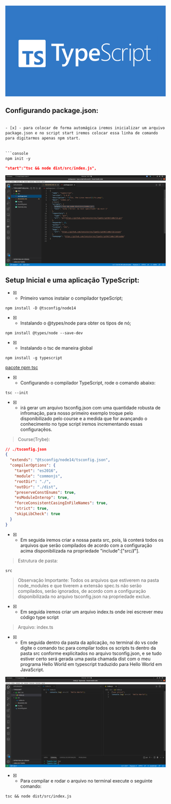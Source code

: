 ![Tux, the Linux mascot](/ts.png)

## Configurando package.json:
```

- [x] - para colocar de forma automágica iremos inicializar um arquivo package.json e no script start iremos colocar essa linha de comando para digitarmos apenas npm start.


```console 
npm init -y
```

```json
"start":"tsc && node dist/src/index.js",
```

![package.json](/package.png  )

## Setup Inicial e uma aplicação TypeScript:

- [x] - Primeiro vamos instalar o compilador typeScript;

```console
npm install -D @tsconfig/node14
```

- [x] - Instalando o @types/node para obter os tipos de nó;

```console
npm install @types/node --save-dev
```

- [x] - Instalando o tsc de maneira global 

```console
npm install -g typescript
```

[pacote npm tsc ](https://www.npmjs.com/package/typescript)

- [x] - Configurando o compilador TypeScript, rode o comando abaixo:

```console 
tsc --init 
```


- [x] - irá gerar um arquivo tsconfig.json com uma quantidade robusta de infromação, para nosso primeiro exemplo troque pelo disponibilizado pelo course e a medida que for avançando o conhecimento no type script iremos incrementando essas configuraçẽos.

> Course(Trybe):

```json
// ./tsconfig.json
{
  "extends": "@tsconfig/node14/tsconfig.json",
  "compilerOptions": {
    "target": "es2016",                                 
    "module": "commonjs",
    "rootDir": "./",
    "outDir": "./dist",
    "preserveConstEnums": true,
    "esModuleInterop": true,
    "forceConsistentCasingInFileNames": true,
    "strict": true,
    "skipLibCheck": true
  }
}
```

- [x] - Em seguida iremos criar a nossa pasta src, pois, lá conterá todos os arquivos que serão compilados de acordo com a configuração acima disponibilizada na propriedade "include":["src/**/**"].

> Estrutura de pasta:

```console
src
```


> Observação Importante: Todos os arquivos que estiverem na pasta node_modules e que tiverem a extensão spec.ts não serão compilados, serão ignorados, de acordo com a configuração disponibilizada no arquivo tsconfig.json na propriedade exclue.

- [x] - Em seguida iremos criar um arquivo index.ts onde irei escrever meu código type script

> Arquivo: index.ts

- [x] - Em seguida dentro da pasta da aplicação, no terminal do vs code digite o comando tsc para compilar todos os scripts ts dentro da pasta src conforme explicitados no arquivo tsconfig.json, e se tudo estiver certo será gerada uma pasta chamada dist com o meu programa Hello World em typescript traduzido para Hello World em JavaScript.

![Tux, the Linux mascot](/tsparajs.png  )

- [x] - Para compilar e rodar o arquivo no terminal execute o seguinte comando:

```console 
tsc && node dist/src/index.js
